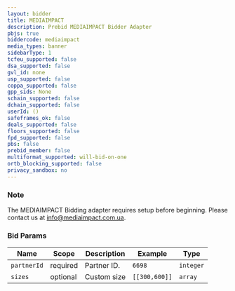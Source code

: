 ```yaml
---
layout: bidder
title: MEDIAIMPACT
description: Prebid MEDIAIMPACT Bidder Adapter
pbjs: true
biddercode: mediaimpact
media_types: banner
sidebarType: 1
tcfeu_supported: false
dsa_supported: false
gvl_id: none
usp_supported: false
coppa_supported: false
gpp_sids: None
schain_supported: false
dchain_supported: false
userId: ()
safeframes_ok: false
deals_supported: false
floors_supported: false
fpd_supported: false
pbs: false
prebid_member: false
multiformat_supported: will-bid-on-one
ortb_blocking_supported: false
privacy_sandbox: no
---
```


### Note

The MEDIAIMPACT Bidding adapter requires setup before beginning. Please contact us at [info@mediaimpact.com.ua](mailto:info@mediaimpact.com.ua).

### Bid Params


| Name        | Scope    | Description | Example              | Type      |
|-------------|----------|-------------|----------------------|-----------|
| `partnerId` | required | Partner ID. | `6698`               | `integer` |
| `sizes`     | optional | Custom size | `[[300,600]]`        | `array`   |
